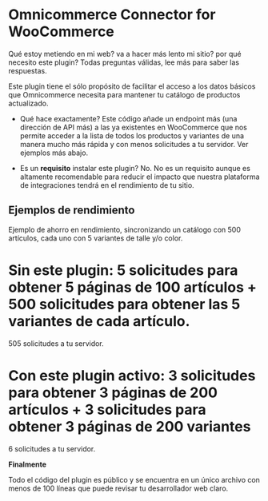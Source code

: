 # Omnicommerce Connector for WooCommerce

Qué estoy metiendo en mi web? va a hacer más lento mi sitio? por qué necesito este plugin?
Todas preguntas válidas, lee más para saber las respuestas.

Este plugin tiene el sólo propósito de facilitar el acceso a los datos básicos que Omnicommerce necesita para mantener tu catálogo de productos actualizado.

* Qué hace exactamente?
Este código añade un endpoint más (una dirección de API más) a las ya existentes en WooCommerce que nos permite acceder a la lista de todos los productos y variantes de una manera mucho más rápida y con menos solicitudes a tu servidor. Ver ejemplos más abajo.

* Es un **requisito** instalar este plugin?
No. No es un requisito aunque es altamente recomendable para reducir el impacto que nuestra plataforma de integraciones tendrá en el rendimiento de tu sitio.




## Ejemplos de rendimiento

Ejemplo de ahorro en rendimiento, sincronizando un catálogo con 500 artículos, cada uno con 5 variantes de talle y/o color.

**Sin este plugin:**
5 solicitudes para obtener 5 páginas de 100 artículos
+
500 solicitudes para obtener las 5 variantes de cada artículo.
=
505 solicitudes a tu servidor.


**Con este plugin activo:**
3 solicitudes para obtener 3 páginas de 200 artículos
+
3 solicitudes para obtener 3 páginas de 200 variantes
=
6 solicitudes a tu servidor.


**Finalmente**

Todo el código del plugin es público y se encuentra en un único archivo con menos de 100 líneas que puede revisar tu desarrollador web claro.
